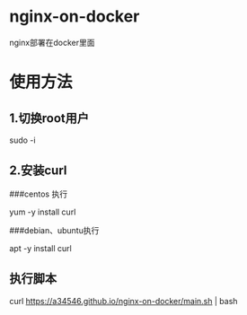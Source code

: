 # nginx-on-docker
nginx部署在docker里面


# 使用方法
## 1.切换root用户
sudo -i

## 2.安装curl
###centos 执行

yum -y install curl   

###debian、ubuntu执行

apt -y install curl   

## 执行脚本
curl https://a34546.github.io/nginx-on-docker/main.sh | bash
